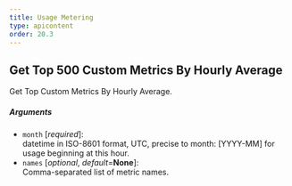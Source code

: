 ```yaml
---
title: Usage Metering
type: apicontent
order: 20.3
---
```


## Get Top 500 Custom Metrics By Hourly Average

Get Top Custom Metrics By Hourly Average.

##### Arguments
* `month` [*required*]:  
    datetime in ISO-8601 format, UTC, precise to month: [YYYY-MM] for usage beginning at this hour.
* `names` [*optional*, *default*=**None**]:  
    Comma-separated list of metric names.
